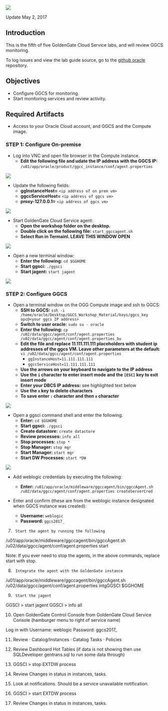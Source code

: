 ![](images/500/lab500.png)

Update May 2, 2017

## Introduction

This is the fifth of five GoldenGate Cloud Service labs, and will review GGCS monitoring.

To log issues and view the lab guide source, go to the [github oracle](https://github.com/pcdavies/GoldenGateCloudService/tree/master/workshops/goldengate/issues) repository.

## Objectives

- Configure GGCS for monitoring.
- Start monitoring services and review activity.

## Required Artifacts

- Access to your Oracle Cloud account, and GGCS and the Compute image.

### **STEP 1**: Configure On-premise

- Log into VNC and open file browser in the Compute instance.
	- **Edit the following file and udate the IP address with the GGCS IP:** `/u01/app/oracle/product/ggcc_instance/conf/agent.properties`

![](images/500/i1.png)

- Update the following fields:
    - **ggInstanceHost=** `<ip address of on prem vm>`
    - **ggccServiceHost=** `<ip address of ggcs vm>`
    - **proxy-127.0.0.1=** `<ip address of ggcs vm>`

![](images/500/i2.png)

- Start GoldenGate Cloud Service agent:
    - **Open the workshop folder on the desktop.**
    - **Double click on the following file:** `start_ggccagent.sh` 
    - **Select Run in Termainl.  LEAVE THIS WINDOW OPEN**

![](images/500/i3.png)

-  Open a new terminal window:
    - **Enter the following:** `cd $GGHOME`
    - **Start ggsci:** `./ggsci`
    - **Start jagent:** `start jagent`

![](images/500/i4.png)

### **STEP 2**: Configure GGCS

- Open a terminal window on the OGG Compute image and ssh to GGCS:
	- **SSH to GGCS:** `ssh -i /home/oracle/Desktop/GGCS_Workshop_Material/keys/ggcs_key opc@<your ggcs IP address>`
	- **Switch to user oracle:** `sudo su - oracle`
    - **Enter the following:** `cp /u02/data/ggcc/agent/conf/agent.properties /u02/data/ggcc/agent/conf/agent.properties_bu`
    - **Edit the file and replace 11.111.111.111 placeholders with student ip addresses of the ggcs VM. Leave other parameters at the default:** `vi /u02/data/ggcc/agent/conf/agent.properties`
        - `ggInstanceHost=11.111.111.111`
        - `ggccServiceHost=11.111.111.111`
	- **Use the arrows on your keyboard to navigate to the IP address**
	- **Use the `i` character to enter insert mode and the `[ESC]` key to exit insert mode**
	- **Enter your DBCS IP address:** see highlighted text below
	- **Use the `x` key to delete characters**
	- **To save enter `:` character and then `x` character**

![](images/500/i5.png)

- Open a ggsci command shell and enter the following.
    - **Enter:** `cd $GGHOME`
    - **Start ggsci:** `./ggsci`
    - **Create datastore:** `create datastore`
    - **Review processes:** `info all`
    - **Stop processes:** `stop *`
    - **Stop Manager:** `stop mgr`
    - **Start Manager:** `start mgr`
    - **Start DW Processes:** `start *DW`

![](images/500/i6.png)

- Add weblogic credentials by executing the following:
    - **Enter:** `/u01/app/oracle/middleware/ggccagent/bin/ggccAgent.sh /u02/data/ggcc/agent/conf/agent.properties createServerCred`

- Enter and confirm (these are from the weblogic instance designated when GGCS instance was created):
    - **Username:**  `weblogic`
    - **Password:**  `ggcs2017_`

7.      Start the agent by running the following

/u01/app/oracle/middleware/ggccagent/bin/ggccAgent.sh /u02/data/ggcc/agent/conf/agent.properties start

Note: If you ever need to stop the agents, in the above commands, replace start with stop.

8.      Integrate the agent with the GoldenGate instance

/u01/app/oracle/middleware/ggccagent/bin/ggccAgent.sh /u02/data/ggcc/agent/conf/agent.properties intgGGSCI $GGHOME

9.      Start the jagent

GGSCI > start jagent
GGSCI > info all

10.   Open GoldenGate Control Console from GoldenGate Cloud Service Console (hamburger menu to right of service name)
 
Log in with
               Username:  weblogic
               Password:  ggcs2017_

11.   Review
·        Catalog/Instances
·        Catalog Tasks
·        Policies

12.   Review Dashboard Hot Tables (if data is not showing then use SQLDeveloper gentrans.sql to run some data through)

13.   GGSCI > stop EXTDW process

14.   Review Changes in status in instances, tasks.

15.   Look at notifications. Should be a service unavailable notification.

16.   GGSCI > start EXTDW process

17.   Review Changes in status in instances, tasks. 